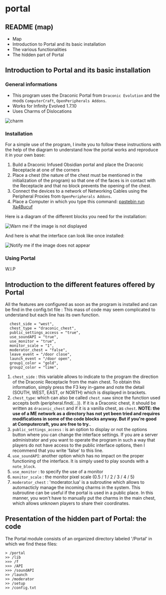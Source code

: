 # portal

## README (map) ##

- Map
- Introduction to Portal and its basic installation
- The various functionalities
- The hidden part of Portal


## Introduction to Portal and its basic installation ##

### General informations ###

- This program uses the Draconic Portal from `Draconic Evolution` and the mods `ComputerCraft`, `OpenPeripherals Addons`.
- Works for Infinity Evolved 1.7.10
- Uses Charms of Dislocations

![charm](https://ftbwiki.org/images/8/89/Item_Charm_of_Dislocation.png)

### Installation ###

For a simple use of the program, I invite you to follow these instructions with the help of the diagram to understand how the portal works and reproduce it in your own base:

1. Build a Draconic Infused Obsidian portal and place the Draconic Receptacle at one of the corners
2. Place a chest (the nature of the chest must be mentioned in the initialization of the program) so that one of the faces is in contact with the Receptacle and that no block prevents the opening of the chest.
3. Connect the devices to a network of Networking Cables using the Peripheral Proxies from `OpenPeripherals Addons`.
4. Place a Computer in which you type this command: [pastebin run Xa4Bucuf](https://pastebin.com/Xa4Bucuf)

Here is a diagram of the different blocks you need for the installation:

![Warn me if the image is not displayed](https://i.ibb.co/fSKPDyj/2021-04-04-17-06-03.jpg)

And here is what the interface can look like once installed:

![Notify me if the image does not appear](https://forum.mineaurion.com/assets/uploads/files/1590413050682-2020-05-25_15.22.24.png)

### Using Portal ###

W.I.P

## Introduction to the different features offered by Portal ##

All the features are configured as soon as the program is installed and can be find in the config.txt file :
This mass of code may seem complicated to understand but each line has its own function.


```
  chest_side = "west",
  chest_type = "draconic_chest",
  public_settings_access = "true",
  use_soundAPI = "true",
  use_monitor = "true",
  monitor_scale = "1",
  moderator_chest = "false",
  leave_event = "/door close",
  launch_event = "/door open",
  group1_color = "gold",
  group2_color = "lime",
```

1. `chest_side` : this variable allows to indicate to the program the direction of the Draconic Receptacle from the main chest. To obtain this information, simply press the F3 key in-game and note the detail (SOUTH, WEST, EAST, or NORTH) which is displayed in brackets.
2. `chest_type`: which can also be called `chest_name` since the function used accepts both (peripheral.find(...)). If it is a Draconic chest, it should be written as `draconic_chest` and if it is a vanilla chest, as `chest`. **NOTE: the use of a ME network as a directory has not yet been tried and requires modifications in some of the code blocks anyway. But if you're good at Computercraft, you are free to try.**.
3. `public_settings_access` : is an option to display or not the options button where you can change the interface settings. If you are a server administrator and you want to operate the program in such a way that players do not have access to the public interface options, then I recommend that you write 'false' to this line.
4. `use_soundAPI`: another option which has no impact on the proper functioning of the interface. It is simply used to play sounds with a `note_block`.
5. `use_monitor` : to specify the use of a monitor
6. `monitor_scale` : the monitor pixel scale (0.5 / 1 / 2 / 3 / 4 / 5)
7. `moderator_chest` : 'moderator.lua' is a subroutine which allows to automacticly manage the incoming charms in the system. This subroutine can be useful if the portal is used in a public place. In this manner, you won't have to manually put the charms in the main chest, which allows unknown players to share their coordinates.

## Presentation of the hidden part of Portal: the code

The Portal module consists of an organized directory labeled '/Portal' in which we find these files:

```
> /portal
>> /lib
>>> /f
>>> /API
>>> /soundAPI
>> /launch
>> /moderator
>> /setup
>> /config.txt
```
